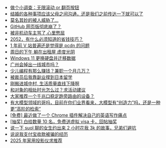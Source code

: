 + [做个小调查：无限滚动 or 翻页按钮](https://www.v2ex.com/t/1125134)
+ [结婚的各种事项应该父母之间沟通，还是我们之前传达一下就可以了](https://www.v2ex.com/t/1125040)
+ [莫名其妙的被人威胁了...](https://www.v2ex.com/t/1125087)
+ [GitHub 网页版彻底崩了？](https://www.v2ex.com/t/1125080)
+ [被非机动车主骂了,心里憋屈](https://www.v2ex.com/t/1125073)
+ [2052，有什么必须知道的省钱技巧？](https://www.v2ex.com/t/1125058)
+ [1 年前 V 站普遍还是觉得是 pcdn 的问题](https://www.v2ex.com/t/1125044)
+ [周日的下午 躺在出租屋 虚度光阴](https://www.v2ex.com/t/1125108)
+ [Windows 11 更换硬盘并迁移数据](https://www.v2ex.com/t/1125090)
+ [广州会掉出一线城市吗？](https://www.v2ex.com/t/1125069)
+ [少儿编程有那么赚钱？兼职一个月几万？](https://www.v2ex.com/t/1125053)
+ [被裁员后我靠副业撑到日本留学](https://www.v2ex.com/t/1125200)
+ [刚搬进城中村, 生活质量直线下降啊](https://www.v2ex.com/t/1125202)
+ [和对象的相处时光怎么过？求活动建议](https://www.v2ex.com/t/1125137)
+ [大家推荐一个千兆口稳定跑旁路由的设备？](https://www.v2ex.com/t/1125198)
+ [有大模型领域的哥吗，目前在你们业界看来，大模型有“创造力”吗，还是一种更“高阶的检索”](https://www.v2ex.com/t/1125197)
+ [[免费] 最近做了一个 Chrome 插件解决自己的英语写作痛点](https://www.v2ex.com/t/1125210)
+ [[抽奖] 白给数量 10 名，免费送虚拟 visa 卡，回帖抽奖](https://www.v2ex.com/t/1125241)
+ [说一下 suol 聊的女生约出来 2 小时花我 3k 的故事，兄弟们避坑](https://www.v2ex.com/t/1125325)
+ [说说我支付宝收款被骗的经历](https://www.v2ex.com/t/1125306)
+ [2025 年家用投影仪求推荐](https://www.v2ex.com/t/1125240)
